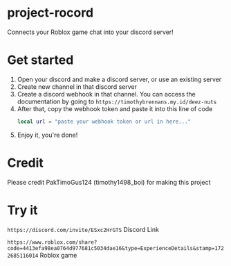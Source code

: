 # project-rocord
Connects your Roblox game chat into your discord server!

# Get started 

1. Open your discord and make a discord server, or use an existing server
2. Create new channel in that discord server
3. Create a discord webhook in that channel. You can access the documentation by going to
   ```https://timothybrennans.my.id/deez-nuts```
4. After that, copy the webhook token and paste it into this line of code
   ```lua
   local url = "paste your webhook token or url in here..." 
   ```
5. Enjoy it, you're done!

# Credit

Please credit PakTimoGus124 (timothy1498_boi) for making this project

# Try it

```https://discord.com/invite/ESxc2HrGTS``` Discord Link

```https://www.roblox.com/share?code=4413efa98ea0764d977681c5034dae16&type=ExperienceDetails&stamp=1722685116014``` Roblox game
